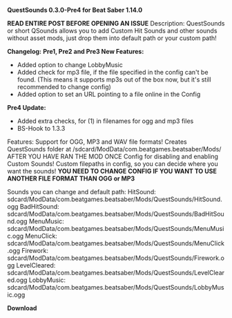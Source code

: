 __**QuestSounds 0.3.0-Pre4 for Beat Saber 1.14.0**__

**READ ENTIRE POST BEFORE OPENING AN ISSUE**
Description:
QuestSounds or short QSounds allows you to add Custom Hit Sounds and other sounds without asset mods, 
just drop them into default path or your custom path!

__**Changelog:**__ 
__Pre1, Pre2 and Pre3 New Features:__
- Added option to change LobbyMusic
- Added check for mp3 file, if the file specified in the config can't be found. 
(This means it supports mp3s out of the box now, but it's still recommended to change config)
- Added option to set an URL pointing to a file online in the Config

__Pre4 Update:__
- Added extra checks, for (1) in filenames for ogg and mp3 files
- BS-Hook to 1.3.3

Features:
  Support for OGG, MP3 and WAV file formats!
  Creates QuestSounds folder at /sdcard/ModData/com.beatgames.beatsaber/Mods/
  AFTER YOU HAVE RAN THE MOD ONCE
  Config for disabling and enabling Custom Sounds!
  Custom filepaths in config, so you can decide where you want the sounds!
**YOU NEED TO CHANGE CONFIG IF YOU WANT TO USE ANOTHER FILE FORMAT THAN OGG or MP3**

Sounds you can change and default path:
  HitSound:         sdcard/ModData/com.beatgames.beatsaber/Mods/QuestSounds/HitSound.ogg
  BadHitSound:		sdcard/ModData/com.beatgames.beatsaber/Mods/QuestSounds/BadHitSound.ogg
  MenuMusic:		sdcard/ModData/com.beatgames.beatsaber/Mods/QuestSounds/MenuMusic.ogg
  MenuClick:		sdcard/ModData/com.beatgames.beatsaber/Mods/QuestSounds/MenuClick.ogg
  Firework:         sdcard/ModData/com.beatgames.beatsaber/Mods/QuestSounds/Firework.ogg
  LevelCleared:		sdcard/ModData/com.beatgames.beatsaber/Mods/QuestSounds/LevelCleared.ogg
  LobbyMusic:		sdcard/ModData/com.beatgames.beatsaber/Mods/QuestSounds/LobbyMusic.ogg

__**Download**__